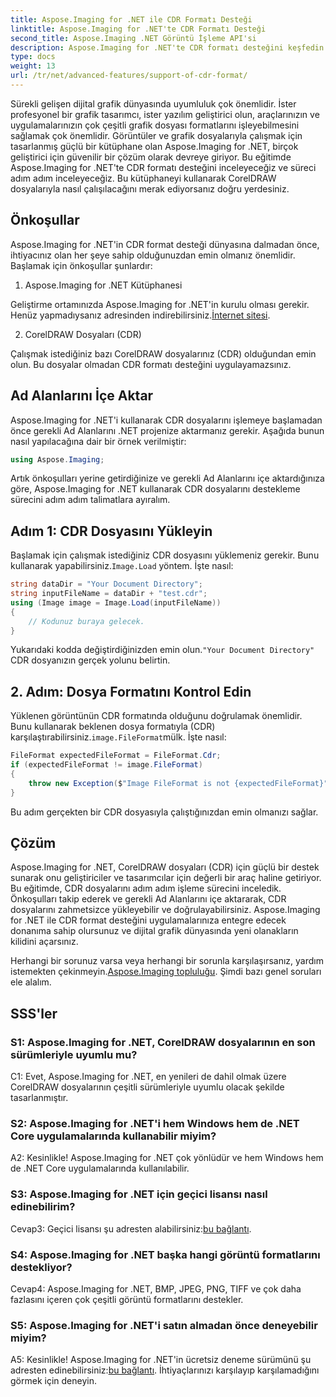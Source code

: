```yaml
---
title: Aspose.Imaging for .NET ile CDR Formatı Desteği
linktitle: Aspose.Imaging for .NET'te CDR Formatı Desteği
second_title: Aspose.Imaging .NET Görüntü İşleme API'si
description: Aspose.Imaging for .NET'te CDR formatı desteğini keşfedin. CorelDRAW dosyalarını yüklemek ve doğrulamak için adım adım kılavuz. Geliştiriciler ve tasarımcılar için mükemmeldir.
type: docs
weight: 13
url: /tr/net/advanced-features/support-of-cdr-format/
---
```

Sürekli gelişen dijital grafik dünyasında uyumluluk çok önemlidir. İster profesyonel bir grafik tasarımcı, ister yazılım geliştirici olun, araçlarınızın ve uygulamalarınızın çok çeşitli grafik dosyası formatlarını işleyebilmesini sağlamak çok önemlidir. Görüntüler ve grafik dosyalarıyla çalışmak için tasarlanmış güçlü bir kütüphane olan Aspose.Imaging for .NET, birçok geliştirici için güvenilir bir çözüm olarak devreye giriyor. Bu eğitimde Aspose.Imaging for .NET'te CDR formatı desteğini inceleyeceğiz ve süreci adım adım inceleyeceğiz. Bu kütüphaneyi kullanarak CorelDRAW dosyalarıyla nasıl çalışılacağını merak ediyorsanız doğru yerdesiniz.

## Önkoşullar

Aspose.Imaging for .NET'in CDR format desteği dünyasına dalmadan önce, ihtiyacınız olan her şeye sahip olduğunuzdan emin olmanız önemlidir. Başlamak için önkoşullar şunlardır:

1. Aspose.Imaging for .NET Kütüphanesi

 Geliştirme ortamınızda Aspose.Imaging for .NET'in kurulu olması gerekir. Henüz yapmadıysanız adresinden indirebilirsiniz.[İnternet sitesi](https://releases.aspose.com/imaging/net/).

2. CorelDRAW Dosyaları (CDR)

Çalışmak istediğiniz bazı CorelDRAW dosyalarınız (CDR) olduğundan emin olun. Bu dosyalar olmadan CDR formatı desteğini uygulayamazsınız.

## Ad Alanlarını İçe Aktar

Aspose.Imaging for .NET'i kullanarak CDR dosyalarını işlemeye başlamadan önce gerekli Ad Alanlarını .NET projenize aktarmanız gerekir. Aşağıda bunun nasıl yapılacağına dair bir örnek verilmiştir:

```csharp
using Aspose.Imaging;
```

Artık önkoşulları yerine getirdiğinize ve gerekli Ad Alanlarını içe aktardığınıza göre, Aspose.Imaging for .NET kullanarak CDR dosyalarını destekleme sürecini adım adım talimatlara ayıralım.

## Adım 1: CDR Dosyasını Yükleyin

 Başlamak için çalışmak istediğiniz CDR dosyasını yüklemeniz gerekir. Bunu kullanarak yapabilirsiniz.`Image.Load` yöntem. İşte nasıl:

```csharp
string dataDir = "Your Document Directory";
string inputFileName = dataDir + "test.cdr";
using (Image image = Image.Load(inputFileName))
{
    // Kodunuz buraya gelecek.
}
```

 Yukarıdaki kodda değiştirdiğinizden emin olun.`"Your Document Directory"` CDR dosyanızın gerçek yolunu belirtin.

## 2. Adım: Dosya Formatını Kontrol Edin

 Yüklenen görüntünün CDR formatında olduğunu doğrulamak önemlidir. Bunu kullanarak beklenen dosya formatıyla (CDR) karşılaştırabilirsiniz.`image.FileFormat`mülk. İşte nasıl:

```csharp
FileFormat expectedFileFormat = FileFormat.Cdr;
if (expectedFileFormat != image.FileFormat)
{
    throw new Exception($"Image FileFormat is not {expectedFileFormat}");
}
```

Bu adım gerçekten bir CDR dosyasıyla çalıştığınızdan emin olmanızı sağlar.

## Çözüm

Aspose.Imaging for .NET, CorelDRAW dosyaları (CDR) için güçlü bir destek sunarak onu geliştiriciler ve tasarımcılar için değerli bir araç haline getiriyor. Bu eğitimde, CDR dosyalarını adım adım işleme sürecini inceledik. Önkoşulları takip ederek ve gerekli Ad Alanlarını içe aktararak, CDR dosyalarını zahmetsizce yükleyebilir ve doğrulayabilirsiniz. Aspose.Imaging for .NET ile CDR format desteğini uygulamalarınıza entegre edecek donanıma sahip olursunuz ve dijital grafik dünyasında yeni olanakların kilidini açarsınız.

 Herhangi bir sorunuz varsa veya herhangi bir sorunla karşılaşırsanız, yardım istemekten çekinmeyin.[Aspose.Imaging topluluğu](https://forum.aspose.com/). Şimdi bazı genel soruları ele alalım.

## SSS'ler

### S1: Aspose.Imaging for .NET, CorelDRAW dosyalarının en son sürümleriyle uyumlu mu?

C1: Evet, Aspose.Imaging for .NET, en yenileri de dahil olmak üzere CorelDRAW dosyalarının çeşitli sürümleriyle uyumlu olacak şekilde tasarlanmıştır.

### S2: Aspose.Imaging for .NET'i hem Windows hem de .NET Core uygulamalarında kullanabilir miyim?

A2: Kesinlikle! Aspose.Imaging for .NET çok yönlüdür ve hem Windows hem de .NET Core uygulamalarında kullanılabilir.

### S3: Aspose.Imaging for .NET için geçici lisansı nasıl edinebilirim?

 Cevap3: Geçici lisansı şu adresten alabilirsiniz:[bu bağlantı](https://purchase.aspose.com/temporary-license/).

### S4: Aspose.Imaging for .NET başka hangi görüntü formatlarını destekliyor?

Cevap4: Aspose.Imaging for .NET, BMP, JPEG, PNG, TIFF ve çok daha fazlasını içeren çok çeşitli görüntü formatlarını destekler.

### S5: Aspose.Imaging for .NET'i satın almadan önce deneyebilir miyim?

 A5: Kesinlikle! Aspose.Imaging for .NET'in ücretsiz deneme sürümünü şu adresten edinebilirsiniz:[bu bağlantı](https://releases.aspose.com/). İhtiyaçlarınızı karşılayıp karşılamadığını görmek için deneyin.